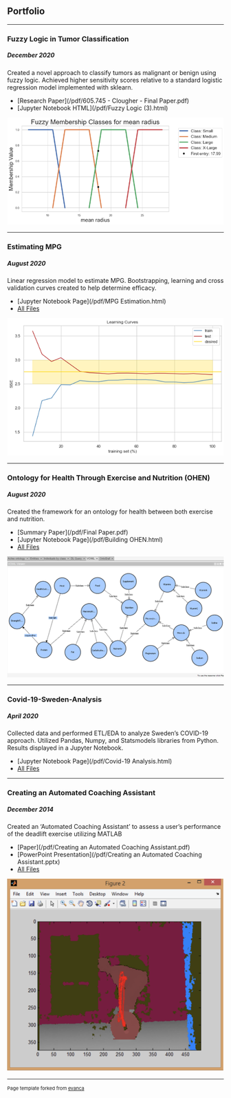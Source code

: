 <!-- Global site tag (gtag.js) - Google Analytics -->
<script async src="https://www.googletagmanager.com/gtag/js?id=G-1XEKLP3YH0"></script>
<script>
  window.dataLayer = window.dataLayer || [];
  function gtag(){dataLayer.push(arguments);}
  gtag('js', new Date());

  gtag('config', 'G-1XEKLP3YH0');
</script>

## Portfolio
---

### Fuzzy Logic in Tumor Classification
##### _December 2020_
Created a novel approach to classify tumors as malignant or benign using fuzzy logic.  Achieved higher sensitivity scores relative to a standard logistic regression model implemented with sklearn.
- [Research Paper](/pdf/605.745 - Clougher - Final Paper.pdf)
- [Jupyter Notebook HTML](/pdf/Fuzzy Logic (3).html)

<img src="images/fuzzy mean radius membership.png"/>

---

### Estimating MPG
##### _August 2020_
Linear regression model to estimate MPG.  Bootstrapping, learning and cross validation curves created to help determine efficacy.
- [Jupyter Notebook Page](/pdf/MPG Estimation.html)
- [All Files](https://github.com/mclougher/mpg)

<img src="images/mpg curves.png"/>

---

### Ontology for Health Through Exercise and Nutrition (OHEN)
##### _August 2020_
Created the framework for an ontology for health between both exercise and nutrition.
- [Summary Paper](/pdf/Final Paper.pdf)
- [Jupyter Notebook Page](/pdf/Building OHEN.html)
- [All Files](https://github.com/mclougher/ohen)

<img src="images/ohen image.png"/>

---

### Covid-19-Sweden-Analysis 
##### _April 2020_
Collected data and performed ETL/EDA to analyze Sweden’s COVID-19 approach.  Utilized Pandas, Numpy, and Statsmodels libraries from Python.  Results displayed in a Jupyter Notebook.
- [Jupyter Notebook Page](/pdf/Covid-19 Analysis.html)
- [All Files](https://github.com/mclougher/Covid-19-Sweden-Analysis)

---
### Creating an Automated Coaching Assistant 
##### _December 2014_
Created an ‘Automated Coaching Assistant’ to assess a user’s performance of the deadlift exercise utilizing MATLAB
- [Paper](/pdf/Creating an Automated Coaching Assistant.pdf)
- [PowerPoint Presentation](/pdf/Creating an Automated Coaching Assistant.pptx)
- [All Files](https://github.com/mclougher/Automated-Coaching-Assistant)

<img src="images/Deadlift.png"/>

---

<p style="font-size:11px">Page template forked from <a href="https://github.com/evanca/quick-portfolio">evanca</a></p>
<!-- Remove above link if you don't want to attibute -->
